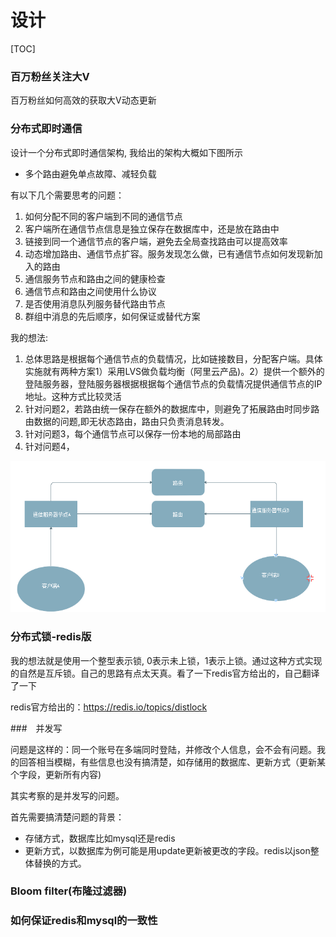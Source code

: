 # 设计

[TOC]

### 百万粉丝关注大V

百万粉丝如何高效的获取大V动态更新



### 分布式即时通信

设计一个分布式即时通信架构, 我给出的架构大概如下图所示

* 多个路由避免单点故障、减轻负载



有以下几个需要思考的问题：

1.  如何分配不同的客户端到不同的通信节点
2.  客户端所在通信节点信息是独立保存在数据库中，还是放在路由中
3.  链接到同一个通信节点的客户端，避免去全局查找路由可以提高效率
4.  动态增加路由、通信节点扩容。服务发现怎么做，已有通信节点如何发现新加入的路由
5.  通信服务节点和路由之间的健康检查
6.  通信节点和路由之间使用什么协议
7.  是否使用消息队列服务替代路由节点
8.  群组中消息的先后顺序，如何保证或替代方案


我的想法:

1. 总体思路是根据每个通信节点的负载情况，比如链接数目，分配客户端。具体实施就有两种方案1）采用LVS做负载均衡（阿里云产品)。2）提供一个额外的登陆服务器，登陆服务器根据根据每个通信节点的负载情况提供通信节点的IP地址。这种方式比较灵活
2. 针对问题2，若路由统一保存在额外的数据库中，则避免了拓展路由时同步路由数据的问题,即无状态路由，路由只负责消息转发。
3. 针对问题3，每个通信节点可以保存一份本地的局部路由
4. 针对问题4，



![1599302971996](${img}/1599302971996.png)





### 分布式锁-redis版

我的想法就是使用一个整型表示锁, 0表示未上锁，1表示上锁。通过这种方式实现的自然是互斥锁。自己的思路有点太天真。看了一下redis官方给出的，自己翻译了一下

redis官方给出的：https://redis.io/topics/distlock







###　并发写

问题是这样的：同一个账号在多端同时登陆，并修改个人信息，会不会有问题。我的回答相当模糊，有些信息也没有搞清楚，如存储用的数据库、更新方式（更新某个字段，更新所有内容)

其实考察的是并发写的问题。

首先需要搞清楚问题的背景：

* 存储方式，数据库比如mysql还是redis
* 更新方式，以数据库为例可能是用update更新被更改的字段。redis以json整体替换的方式。



### Bloom filter(布隆过滤器)

### 如何保证redis和mysql的一致性

